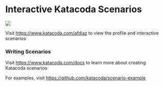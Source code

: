 # Interactive Katacoda Scenarios

[![](http://shields.katacoda.com/katacoda/afdiaz/count.svg)](https://www.katacoda.com/afdiaz "Get your profile on Katacoda.com")

Visit https://www.katacoda.com/afdiaz to view the profile and interactive scenarios

### Writing Scenarios
Visit https://www.katacoda.com/docs to learn more about creating Katacoda scenarios

For examples, visit https://github.com/katacoda/scenario-example
